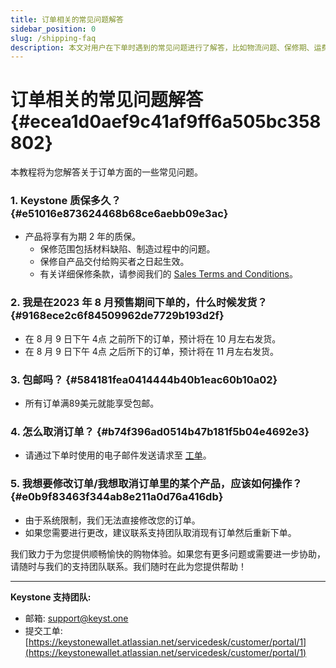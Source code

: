 ```yaml
---
title: 订单相关的常见问题解答
sidebar_position: 0
slug: /shipping-faq
description: 本文对用户在下单时遇到的常见问题进行了解答，比如物流问题、保修期、运费等。
---
```




# 订单相关的常见问题解答 {#ecea1d0aef9c41af9ff6a505bc358802}


本教程将为您解答关于订单方面的一些常见问题。


### 1. **Keystone 质保多久？** {#e51016e873624468b68ce6aebb09e3ac}

- 产品将享有为期 2 年的质保。
  - 保修范围包括材料缺陷、制造过程中的问题。
  - 保修自产品交付给购买者之日起生效。
  - 有关详细保修条款，请参阅我们的 [Sales Terms and Conditions](https://keyst.one/sales-terms-and-conditions)。

### **2. 我是在2023 年 8 月预售期间下单的，什么时候发货？** {#9168ece2c6f84509962de7729b193d2f}

- 在 8 月 9 日下午 4点 之前所下的订单，预计将在 10 月左右发货。
- 在 8 月 9 日下午 4点 之后所下的订单，预计将在 11 月左右发货。

### **3. 包邮吗？** {#584181fea0414444b40b1eac60b10a02}

- 所有订单满89美元就能享受包邮。

### **4. 怎么取消订单？** {#b74f396ad0514b47b181f5b04e4692e3}

- 请通过下单时使用的电子邮件发送请求至 [工单](https://keystonewallet.atlassian.net/servicedesk/customer/portal/1)。

### **5. 我想要修改订单/我想取消订单里的某个产品，应该如何操作？** {#e0b9f83463f344ab8e211a0d76a416db}

- 由于系统限制，我们无法直接修改您的订单。
- 如果您需要进行更改，建议联系支持团队取消现有订单然后重新下单。

我们致力于为您提供顺畅愉快的购物体验。如果您有更多问题或需要进一步协助，请随时与我们的支持团队联系。我们随时在此为您提供帮助！


---


**Keystone 支持团队:** 

- 邮箱: [support@keyst.one](mailto:support@keyst.one)
- 提交工单: [https://keystonewallet.atlassian.net/servicedesk/customer/portal/1](https://keystonewallet.atlassian.net/servicedesk/customer/portal/1)

